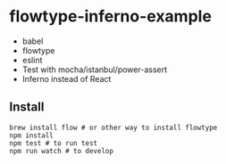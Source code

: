 # flowtype-inferno-example

- babel
- flowtype
- eslint
- Test with mocha/istanbul/power-assert
- Inferno instead of React

## Install

```
brew install flow # or other way to install flowtype
npm install
npm test # to run test
npm run watch # to develop
```
